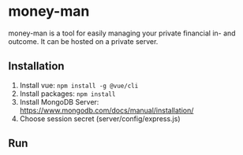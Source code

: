 # money-man
money-man is a tool for easily managing your private financial in- and outcome. It can be hosted on a private server.

## Installation
1. Install vue: ```npm install -g @vue/cli```
2. Install packages: ```npm install```
3. Install MongoDB Server: https://www.mongodb.com/docs/manual/installation/
4. Choose session secret (server/config/express.js)

## Run
